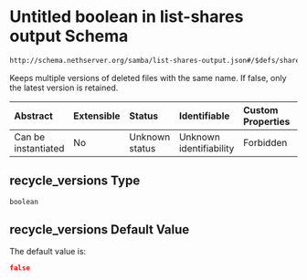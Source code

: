 # Untitled boolean in list-shares output Schema

```txt
http://schema.nethserver.org/samba/list-shares-output.json#/$defs/share/properties/recycle_versions
```

Keeps multiple versions of deleted files with the same name. If false, only the latest version is retained.

| Abstract            | Extensible | Status         | Identifiable            | Custom Properties | Additional Properties | Access Restrictions | Defined In                                                                        |
| :------------------ | :--------- | :------------- | :---------------------- | :---------------- | :-------------------- | :------------------ | :-------------------------------------------------------------------------------- |
| Can be instantiated | No         | Unknown status | Unknown identifiability | Forbidden         | Allowed               | none                | [list-shares-output.json\*](samba/list-shares-output.json "open original schema") |

## recycle\_versions Type

`boolean`

## recycle\_versions Default Value

The default value is:

```json
false
```
